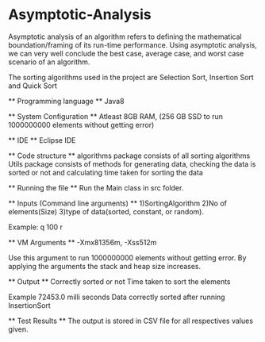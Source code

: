 # Asymptotic-Analysis

Asymptotic analysis of an algorithm refers to defining the mathematical boundation/framing of its run-time performance. Using asymptotic analysis, we can very well conclude the best case, average case, and worst case scenario of an algorithm.

The sorting algorithms used in the project are Selection Sort, Insertion Sort and Quick Sort

** Programming language **
Java8

** System Configuration **
Atleast 8GB RAM, (256 GB SSD to run 1000000000 elements without getting error)

** IDE **
Eclipse IDE


** Code structure **
algorithms package consists of all sorting algorithms
Utils package consists of methods for generating data, checking the data is sorted or not and calculating time taken for sorting the data

** Running the file **
Run the Main class in src folder.

** Inputs (Command line arguments) **
1)SortingAlgorithm
2)No of elements(Size)
3)type of data(sorted, constant, or random). 

Example: q 100 r


** VM Arguments **
-Xmx81356m, -Xss512m

Use this argument to run 1000000000 elements without getting error.
By applying the arguments the stack and heap size increases.

** Output **
Correctly sorted or not
Time taken to sort the elements

Example
72453.0 milli seconds
Data correctly sorted after running InsertionSort


** Test Results **
The output is stored in CSV file for all respectives values given.





